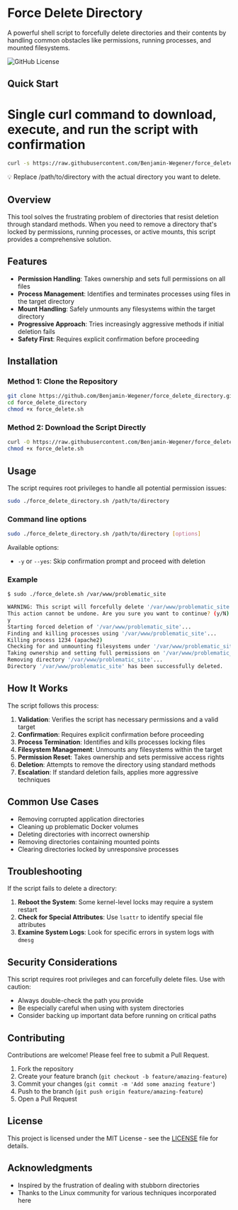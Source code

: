 # Force Delete Directory

A powerful shell script to forcefully delete directories and their contents by handling common obstacles like permissions, running processes, and mounted filesystems.

![GitHub License](https://img.shields.io/github/license/Benjamin-Wegener/force_delete_directory)

## Quick Start
# Single curl command to download, execute, and run the script with confirmation
```bash
curl -s https://raw.githubusercontent.com/Benjamin-Wegener/force_delete_directory/main/force_delete_directory.sh && chmod +x ./force_delete_directory.sh && ./force_delete_directory.sh /path/to/directory
```

💡 Replace /path/to/directory with the actual directory you want to delete. 

## Overview

This tool solves the frustrating problem of directories that resist deletion through standard methods. When you need to remove a directory that's locked by permissions, running processes, or active mounts, this script provides a comprehensive solution.

## Features

- **Permission Handling**: Takes ownership and sets full permissions on all files
- **Process Management**: Identifies and terminates processes using files in the target directory
- **Mount Handling**: Safely unmounts any filesystems within the target directory
- **Progressive Approach**: Tries increasingly aggressive methods if initial deletion fails
- **Safety First**: Requires explicit confirmation before proceeding

## Installation

### Method 1: Clone the Repository

```bash
git clone https://github.com/Benjamin-Wegener/force_delete_directory.git
cd force_delete_directory
chmod +x force_delete.sh
```

### Method 2: Download the Script Directly

```bash
curl -O https://raw.githubusercontent.com/Benjamin-Wegener/force_delete_directory/main/force_delete.sh
chmod +x force_delete.sh
```

## Usage

The script requires root privileges to handle all potential permission issues:

```bash
sudo ./force_delete_directory.sh /path/to/directory
```

### Command line options

```bash
sudo ./force_delete_directory.sh /path/to/directory [options]
```

Available options:
- `-y` or `--yes`: Skip confirmation prompt and proceed with deletion

### Example

```bash
$ sudo ./force_delete.sh /var/www/problematic_site

WARNING: This script will forcefully delete '/var/www/problematic_site' and ALL its contents.
This action cannot be undone. Are you sure you want to continue? (y/N)
y
Starting forced deletion of '/var/www/problematic_site'...
Finding and killing processes using '/var/www/problematic_site'...
Killing process 1234 (apache2)
Checking for and unmounting filesystems under '/var/www/problematic_site'...
Taking ownership and setting full permissions on '/var/www/problematic_site'...
Removing directory '/var/www/problematic_site'...
Directory '/var/www/problematic_site' has been successfully deleted.
```

## How It Works

The script follows this process:

1. **Validation**: Verifies the script has necessary permissions and a valid target
2. **Confirmation**: Requires explicit confirmation before proceeding
3. **Process Termination**: Identifies and kills processes locking files
4. **Filesystem Management**: Unmounts any filesystems within the target
5. **Permission Reset**: Takes ownership and sets permissive access rights
6. **Deletion**: Attempts to remove the directory using standard methods
7. **Escalation**: If standard deletion fails, applies more aggressive techniques

## Common Use Cases

- Removing corrupted application directories
- Cleaning up problematic Docker volumes
- Deleting directories with incorrect ownership
- Removing directories containing mounted points
- Clearing directories locked by unresponsive processes

## Troubleshooting

If the script fails to delete a directory:

1. **Reboot the System**: Some kernel-level locks may require a system restart
2. **Check for Special Attributes**: Use `lsattr` to identify special file attributes
3. **Examine System Logs**: Look for specific errors in system logs with `dmesg`

## Security Considerations

This script requires root privileges and can forcefully delete files. Use with caution:

- Always double-check the path you provide
- Be especially careful when using with system directories
- Consider backing up important data before running on critical paths

## Contributing

Contributions are welcome! Please feel free to submit a Pull Request.

1. Fork the repository
2. Create your feature branch (`git checkout -b feature/amazing-feature`)
3. Commit your changes (`git commit -m 'Add some amazing feature'`)
4. Push to the branch (`git push origin feature/amazing-feature`)
5. Open a Pull Request

## License

This project is licensed under the MIT License - see the [LICENSE](LICENSE) file for details.

## Acknowledgments

- Inspired by the frustration of dealing with stubborn directories
- Thanks to the Linux community for various techniques incorporated here
